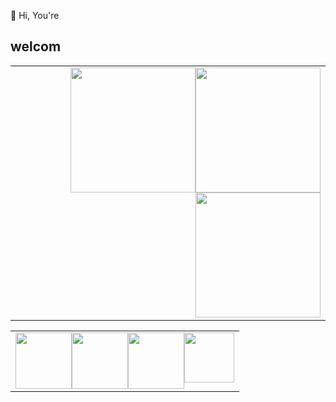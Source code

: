 👋 Hi, You're <h2>welcom</h2> 
<table>
   <tr>
      <td>
<img style='float:right' width=200 heigth=150 src='https://www.letscodeofficial.com/static/images/homepageImg.svg'/>
      <img style='float:right'  width=200 heigth=300 src='https://www.mazepoint.com/wp-content/uploads/2021/08/Business-intelligence-scaled-e1627919305108.jpeg'/>
  <img style='float:right' width=200 heigth=300 src='https://34co0u35pfyt37c0y0457xcu-wpengine.netdna-ssl.com/wp-content/uploads/2021/08/how-to-become-a-data-engineer.jpg'/>
      </td>
      
 
   </tr>
   


      
</table>



<table>
   <tr>
     
   <td>
    <img style='float:right' width=80 heigth=80 src='https://cdn.thenewstack.io/media/2021/11/ab06a958-pythonlogo.png'/>
   <img style='float:right' width=90 heigth=180 src='https://media.geeksforgeeks.org/wp-content/uploads/20191206153501/XML3.png'/>
       <img style='float:right' width=90 heigth=100 src='https://elabify.com/wp-content/uploads/2020/04/ODOO-en-1024x853-1.png'/>
       <img style='float:right' width=90 heigth=90 src='https://portcities.net/web/image/7698?access_token=60885545-f98b-490c-938f-5127820f70e8'/>
   </td>
   </tr>
   


      
</table>
